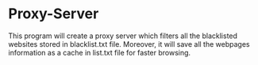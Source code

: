 # Proxy-Server
This program will create a proxy server which filters all the blacklisted websites stored in blacklist.txt file. Moreover, it will save all the webpages information as a cache in list.txt file for faster browsing.
